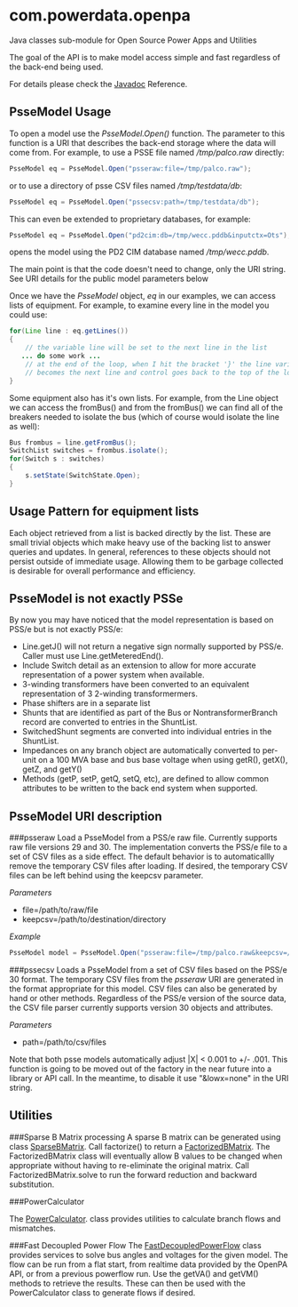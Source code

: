 com.powerdata.openpa
====================
Java classes sub-module for Open Source Power Apps and Utilities

The goal of the API is to make model access simple and fast regardless of the back-end being used.

For details please check the [Javadoc](http://powerdata.github.io/com.powerdata.openpa) Reference.

PsseModel Usage
-----
To open a model use the *PsseModel.Open()* function.  The parameter to this function is a URI that
describes the back-end storage where the data will come from.  For example, to use a PSSE file named
*/tmp/palco.raw* directly:
```java
PsseModel eq = PsseModel.Open("psseraw:file=/tmp/palco.raw");
```
or to use a directory of psse CSV files named */tmp/testdata/db*:
```java
PsseModel eq = PsseModel.Open("pssecsv:path=/tmp/testdata/db");
```
This can even be extended to proprietary databases, for example:
```java
PsseModel eq = PsseModel.Open("pd2cim:db=/tmp/wecc.pddb&inputctx=Ots");
```
opens the model using the PD2 CIM database named */tmp/wecc.pddb*.

The main point is that the code doesn't need to change, only the URI string.
See URI details for the public model parameters below

Once we have the *PsseModel* object, *eq* in our examples, we can access lists of equipment.  For example,
to examine every line in the model you could use:
```java
for(Line line : eq.getLines())
{
    // the variable line will be set to the next line in the list
   ... do some work ...
    // at the end of the loop, when I hit the bracket '}' the line variable
    // becomes the next line and control goes back to the top of the loop.
}
```
Some equipment also has it's own lists.  For example, from the Line object we can access the fromBus()
and from the fromBus() we can find all of the breakers needed to isolate the bus (which of course would
isolate the line as well):
```java
Bus frombus = line.getFromBus();
SwitchList switches = frombus.isolate();
for(Switch s : switches)
{
    s.setState(SwitchState.Open);
}
```

Usage Pattern for equipment lists
---------------------------------
Each object retrieved from a list is backed directly by the list.  These are small
trivial objects which make heavy use of the backing list to answer queries and updates.  In general, references to these objects should not persist outside of immediate usage.  Allowing them to be garbage collected is desirable for overall performance and efficiency.

PsseModel is not exactly PSSe
-----------------------------
By now you may have noticed that the model representation is based on PSS/e but is not exactly PSS/e:
* Line.getJ() will not return a negative sign normally supported by PSS/e.  Caller must use Line.getMeteredEnd().
* Include Switch detail as an extension to allow for more accurate representation of a power system when available.
* 3-winding transformers have been converted to an equivalent representation of 3 2-winding transformermers.
* Phase shifters are in a separate list
* Shunts that are identified as part of the Bus or NontransformerBranch record are converted to entries in the ShuntList.
* SwitchedShunt segments are converted into individual entries in the ShuntList.
* Impedances on any branch object are automatically converted to per-unit on a 100 MVA base and bus base voltage when using getR(), getX(), getZ, and getY()
* Methods (getP, setP, getQ, setQ, etc), are defined to allow common attributes to be written to the back end system when supported.


PsseModel URI description
--------------------

###psseraw
Load a PsseModel from a PSS/e raw file.  Currently supports raw file versions 29 and 30.  The implementation
converts the PSS/e file to a set of CSV files as a side effect.  The default behavior is to 
automaticallly remove the temporary CSV files after loading.
If desired, the temporary CSV files can be left behind using the keepcsv parameter.

*Parameters*
* file=/path/to/raw/file
* keepcsv=/path/to/destination/directory

*Example*
```java
PsseModel model = PsseModel.Open("psseraw:file=/tmp/palco.raw&keepcsv=/tmp/palcocsv");
```

###pssecsv
Loads a PsseModel from a set of CSV files based on the PSS/e 30 format.  The temporary CSV files from the *psseraw* URI are generated
in the format appropriate for this model.  CSV files can also be generated by hand or other methods.  Regardless of the PSS/e version 
of the source data, the CSV file parser currently supports version 30 objects and attributes.

*Parameters*
* path=/path/to/csv/files

Note that both psse models automatically adjust |X| < 0.001 to +/- .001.  This function 
is going to be moved out of the factory in the near future into a library or API call.  In the
meantime, to disable it use "&lowx=none" in the URI string.

Utilities
---------
###Sparse B Matrix processing
A sparse B matrix can be generated using class [SparseBMatrix](http://powerdata.github.io/com.powerdata.openpa/com/powerdata/openpa/tools/SparseBMatrix.html).
Call factorize() to return a [FactorizedBMatrix](http://powerdata.github.io/com.powerdata.openpa/com/powerdata/openpa/tools/FactorizedBMatrix.html).
The FactorizedBMatrix class will eventually allow B values to be changed when appropriate without
having to re-eliminate the original matrix.  Call FactorizedBMatrix.solve to run the forward reduction and backward
substitution.

###PowerCalculator

The [PowerCalculator](http://powerdata.github.io/com.powerdata.openpa/com/powerdata/openpa/psse/powerflow/PowerCalculator.html).
 class provides utilities to calculate branch flows and mismatches.

###Fast Decoupled Power Flow
The [FastDecoupledPowerFlow](http://powerdata.github.io/com.powerdata.openpa/com/powerdata/openpa/psse/powerflow/FastDecoupledPowerFlow.html)
class provides services to solve bus angles and voltages for the given model.
The flow can be run from a flat start, from realtime data provided by the OpenPA API,
or from a previous powerflow run.  Use the getVA() and getVM() methods to retrieve
the results.  These can then be used with the PowerCalculator class to generate
flows if desired.

